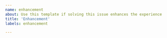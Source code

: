 ```yaml
---
name: enhancement
about: Use this template if solving this issue enhances the experience or functionality.
title: 'Enhancement'
labels: enhancement

---
```


